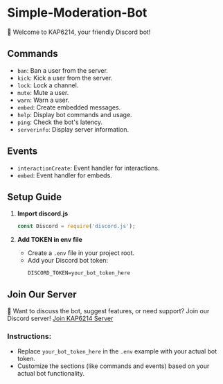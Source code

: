 # Simple-Moderation-Bot


🤖 Welcome to KAP6214, your friendly Discord bot!

## Commands

- `ban`: Ban a user from the server.
- `kick`: Kick a user from the server.
- `lock`: Lock a channel.
- `mute`: Mute a user.
- `warn`: Warn a user.
- `embed`: Create embedded messages.
- `help`: Display bot commands and usage.
- `ping`: Check the bot's latency.
- `serverinfo`: Display server information.

## Events

- `interactionCreate`: Event handler for interactions.
- `embed`: Event handler for embeds.

## Setup Guide

1. **Import discord.js**
   ```javascript
   const Discord = require('discord.js');
   ```

2. **Add TOKEN in env file**
   - Create a `.env` file in your project root.
   - Add your Discord bot token:
     ```
     DISCORD_TOKEN=your_bot_token_here
     ```

## Join Our Server

🚀 Want to discuss the bot, suggest features, or need support? Join our Discord server!
[Join KAP6214 Server](https://discord.gg/DTsCMgQE93)


### Instructions:

- Replace `your_bot_token_here` in the `.env` example with your actual bot token.
- Customize the sections (like commands and events) based on your actual bot functionality.
  

